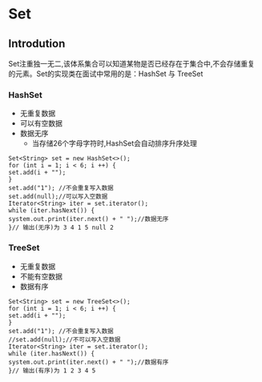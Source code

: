 # Set
## Introdution
Set注重独一无二,该体系集合可以知道某物是否已经存在于集合中,不会存储重复的元素。Set的实现类在面试中常用的是：HashSet 与 TreeSet

### HashSet
- 无重复数据
- 可以有空数据
- 数据无序
    - 当存储26个字母字符时,HashSet会自动排序升序处理

```aidl
Set<String> set = new HashSet<>();
for (int i = 1; i < 6; i ++) {
set.add(i + "");
}
set.add("1"); //不会重复写入数据
set.add(null);//可以写入空数据
Iterator<String> iter = set.iterator();
while (iter.hasNext()) {
system.out.print(iter.next() + " ");//数据无序
}// 输出(无序)为 3 4 1 5 null 2
```

### TreeSet
- 无重复数据
- 不能有空数据
- 数据有序
```aidl
Set<String> set = new TreeSet<>();
for (int i = 1; i < 6; i ++) {
set.add(i + "");
}
set.add("1"); //不会重复写入数据
//set.add(null);//不可以写入空数据
Iterator<String> iter = set.iterator();
while (iter.hasNext()) {
system.out.print(iter.next() + " ");//数据有序
}// 输出(有序)为 1 2 3 4 5
```




